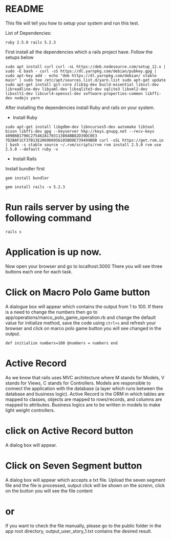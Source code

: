 # README

This file will tell you how to setup your system and run this test.

List of Dependencies:

`ruby 2.5.0
rails 5.2.3`

First install all the dependencies which a rails project have. Follow the setups below

`sudo apt install curl
 curl -sL https://deb.nodesource.com/setup_12.x | sudo -E bash -
 curl -sS https://dl.yarnpkg.com/debian/pubkey.gpg | sudo apt-key add -
 echo "deb https://dl.yarnpkg.com/debian/ stable main" | sudo tee /etc/apt/sources.list.d/yarn.list
 sudo apt-get update
 sudo apt-get install git-core zlib1g-dev build-essential libssl-dev libreadline-dev libyaml-dev libsqlite3-dev sqlite3 libxml2-dev libxslt1-dev libcurl4-openssl-dev software-properties-common libffi-dev nodejs yarn`

After installing the dependencies install Ruby and rails on your system.

*	Install Ruby

`sudo apt-get install libgdbm-dev libncurses5-dev automake libtool bison libffi-dev
gpg --keyserver hkp://keys.gnupg.net --recv-keys 409B6B1796C275462A1703113804BB82D39DC0E3 7D2BAF1CF37B13E2069D6956105BD0E739499BDB
curl -sSL https://get.rvm.io | bash -s stable
source ~/.rvm/scripts/rvm
rvm install 2.5.0
rvm use 2.5.0 --default
ruby -v`


* Install Rails

Install bundler first

`gem install bundler`

`gem install rails -v 5.2.3`


# Run rails server by using the following command

`rails s`

# Application is up now.

Now open your browser and go to localhost:3000
There you will see three buttons each one for each task.

# Click on Macro Polo Game button

A dialogue box will appear which contains the output from 1 to 100. If there is a need to change the numbers then go to app/operations/marco_polo_game_operation.rb and change the default value for initialize method, save the code using `ctrl+s` and refresh your browser and click on marco polo game button you will see changed in the output. 

`def initialize numbers=100
	@numbers = numbers
end`

# Active Record

As we know that rails uses MVC architecture where M stands for Models, V stands for Views, C stands for Controllers. Models are responsible to connect the application with the database (a layer which runs between the database and business logic). Active Record is the ORM in which tables are mapped to classes, objects are mapped to rows/records, and columns are mapped to attributes. Business logics are to be written in models to make light weight controllers.

# click on Active Record button

A dialog box will appear.


# Click on Seven Segment button

A dialog box will appear which accepts a txt file. Upload the seven segment file and the file is processed, output click will be shown on the screnn, click on the button you will see the file content
# or
If you want to check the file manually, please go to the public folder in the app root directory, output_user_story_1.txt contains the desired result.